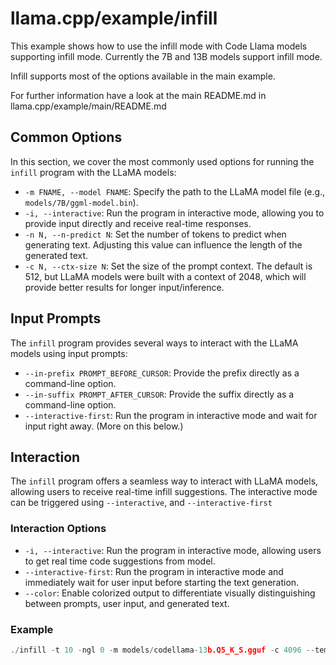 # llama.cpp/example/infill

This example shows how to use the infill mode with Code Llama models supporting infill mode.
Currently the 7B and 13B models support infill mode.

Infill supports most of the options available in the main example.

For further information have a look at the main README.md in llama.cpp/example/main/README.md

## Common Options

In this section, we cover the most commonly used options for running the `infill` program with the LLaMA models:

-   `-m FNAME, --model FNAME`: Specify the path to the LLaMA model file (e.g., `models/7B/ggml-model.bin`).
-   `-i, --interactive`: Run the program in interactive mode, allowing you to provide input directly and receive real-time responses.
-   `-n N, --n-predict N`: Set the number of tokens to predict when generating text. Adjusting this value can influence the length of the generated text.
-   `-c N, --ctx-size N`: Set the size of the prompt context. The default is 512, but LLaMA models were built with a context of 2048, which will provide better results for longer input/inference.

## Input Prompts

The `infill` program provides several ways to interact with the LLaMA models using input prompts:

-   `--in-prefix PROMPT_BEFORE_CURSOR`: Provide the prefix directly as a command-line option.
-   `--in-suffix PROMPT_AFTER_CURSOR`: Provide the suffix directly as a command-line option.
-   `--interactive-first`: Run the program in interactive mode and wait for input right away. (More on this below.)

## Interaction

The `infill` program offers a seamless way to interact with LLaMA models, allowing users to receive real-time infill suggestions. The interactive mode can be triggered using `--interactive`, and `--interactive-first`

### Interaction Options

-   `-i, --interactive`: Run the program in interactive mode, allowing users to get real time code suggestions from model.
-   `--interactive-first`: Run the program in interactive mode and immediately wait for user input before starting the text generation.
-   `--color`: Enable colorized output to differentiate visually distinguishing between prompts, user input, and generated text.

### Example

```cpp
./infill -t 10 -ngl 0 -m models/codellama-13b.Q5_K_S.gguf -c 4096 --temp 0.7 --repeat_penalty 1.1 -n 20 --in-prefix "def helloworld():\n    print(\"hell" --in-suffix "\n   print(\"goodbye world\")\n    "
```
